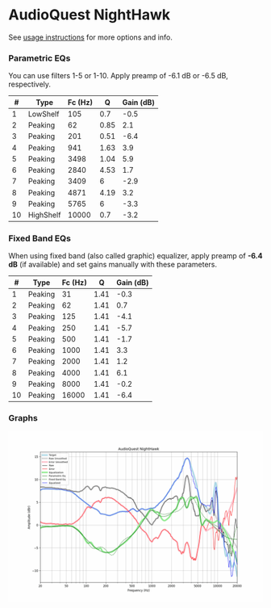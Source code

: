 # AudioQuest NightHawk
See [usage instructions](https://github.com/jaakkopasanen/AutoEq#usage) for more options and info.

### Parametric EQs
You can use filters 1-5 or 1-10. Apply preamp of -6.1 dB or -6.5 dB, respectively.

|   # | Type      |   Fc (Hz) |    Q |   Gain (dB) |
|-----|-----------|-----------|------|-------------|
|   1 | LowShelf  |       105 | 0.7  |        -0.5 |
|   2 | Peaking   |        62 | 0.85 |         2.1 |
|   3 | Peaking   |       201 | 0.51 |        -6.4 |
|   4 | Peaking   |       941 | 1.63 |         3.9 |
|   5 | Peaking   |      3498 | 1.04 |         5.9 |
|   6 | Peaking   |      2840 | 4.53 |         1.7 |
|   7 | Peaking   |      3409 | 6    |        -2.9 |
|   8 | Peaking   |      4871 | 4.19 |         3.2 |
|   9 | Peaking   |      5765 | 6    |        -3.3 |
|  10 | HighShelf |     10000 | 0.7  |        -3.2 |

### Fixed Band EQs
When using fixed band (also called graphic) equalizer, apply preamp of **-6.4 dB** (if available) and set gains manually with these parameters.

|   # | Type    |   Fc (Hz) |    Q |   Gain (dB) |
|-----|---------|-----------|------|-------------|
|   1 | Peaking |        31 | 1.41 |        -0.3 |
|   2 | Peaking |        62 | 1.41 |         0.7 |
|   3 | Peaking |       125 | 1.41 |        -4.1 |
|   4 | Peaking |       250 | 1.41 |        -5.7 |
|   5 | Peaking |       500 | 1.41 |        -1.7 |
|   6 | Peaking |      1000 | 1.41 |         3.3 |
|   7 | Peaking |      2000 | 1.41 |         1.2 |
|   8 | Peaking |      4000 | 1.41 |         6.1 |
|   9 | Peaking |      8000 | 1.41 |        -0.2 |
|  10 | Peaking |     16000 | 1.41 |        -6.4 |

### Graphs
![](./AudioQuest%20NightHawk.png)

